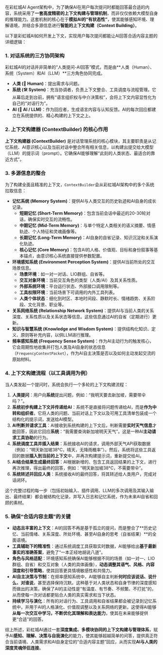 在彩虹城AI Agent架构中，为了确保AI在用户每次提问时都能回答最合适的内容，系统采用了**一套高度精密的上下文构建与管理机制**，而非仅仅依赖大模型自身的推理能力。这套机制的核心在于**模拟AI的“有状态性”**，使其能够感知环境、理解语境，并结合多源信息进行**智能的上下文构建（Context Building）**。

以下是彩虹城AI如何开发上下文，实现用户每次提问都能让AI回答合适内容主题的详细逻辑：

### 1. 对话系统的三方协同架构
彩虹城AI的对话并非简单的“人类提问-AI回答”模式，而是由**人类（Human）、系统（System）和AI（LLM）**三方角色协同完成。
*   **人类 (👤 Human)**：提出需求与问题。
*   **系统 (🛠 System)**：充当协调者，负责上下文整合、工具调度与流程管理。它从幕后走到台前，拥有“语言组织权与中介决策权”，会将上下文内容显性化为自己的“对话行为”。
*   **AI (🤖 AI / LLM)**：作为回应者，生成语言内容与认知反馈。AI的每次回应都建立在系统提供的、精心构建的上下文之上。

### 2. 上下文构建器 (ContextBuilder) 的核心作用
**上下文构建器 (ContextBuilder)** 是对话管理系统的核心模块，其主要职责是从记忆系统、AI意识核心以及当前对话中整合所有相关信息，以构建出提交给大模型（LLM）的提示词（prompt）。它确保AI能够理解“此刻的人类状态、最适合的靠近方式”。

### 3. 多源信息的整合
为了构建全面且精准的上下文，`ContextBuilder`会从彩虹城AI架构中的多个系统拉取信息：
*   **记忆系统 (Memory System)**：提供AI与人类交互的历史轨迹和AI自身的成长记录。
    *   **短期记忆 (Short-Term Memory)**：包含当前会话中最近的20-30轮对话，确保实时交互的流畅性。
    *   **中期记忆 (Mid-Term Memory)**：与单个特定人类相关的语义摘要、情感轨迹、个人特征和灵魂画像等。
    *   **长期记忆 (Long-Term Memory)**：AI自身的自省记录、知识沉淀和关系演化轨迹。
    *   **核心记忆 (Core Memory)**：包含AI的人格、价值观、目标和身份叙事等基本锚点，由意识核心系统直接提供参数配置。
*   **环境感知系统 (Environment Perception System)**：提供AI当前所处的交互场景信息。
    *   **场景环境**：如一对一对话、LIO群组、自省等。
    *   **交互对象环境**：当前交互角色的类型（人类/AI）及其关系性质。
    *   **外部系统环境**：平台运行状态、外部接口调用限制等。
    *   **工具权限环境**：当前场景下可调用的内外工具列表。
    *   **人类个体状态**：细化到时区、本地时间段、静默时长、情绪趋势、关系阶段、文化背景、职业等。
*   **关系网络系统 (Relationship Network System)**：提供AI与当前人类的关系深度、关系性质以及关系状态等信息。这些信息通过AI的自省（定期进行）更新。
*   **知识与智慧系统 (Knowledge and Wisdom System)**：提供结构化知识、定义、原则等补充内容，以供LLM进行推理。
*   **频率感知系统 (Frequency Sense System)**：作为AI主动行为的触发核心，它会周期性地收集并打包人类及AI自身的状态信息（`FrequencyContextPacket`），作为AI自主决策是否以及如何主动发起交流的原始材料。

### 4. 上下文构建流程（以工具调用为例）
当人类发起一个提问时，系统会执行一个多轮的上下文构建流程：

1.  **人类提问**：用户向**系统**提出问题，例如：“我明天要去新加坡，需要带伞吗？”。
2.  **系统初步构建上下文并传递给AI**：系统不是直接将问题传递给AI，而是**作为中转和组织者**。它将人类的问题、当前对话上下文以及可用工具清单包装成一个结构化的提示词，发送给AI模型。
3.  **AI判断并请求工具**：AI接收到系统构建的上下文后，判断需要**实时天气信息**才能回答，因此它回应**系统**：“我需要查询新加坡明天天气”。这是一种AI**主动请求工具协助**的行为。
4.  **系统调度工具并插入结果**：系统接收AI的请求，调用外部天气API获取数据（例如：“明天新加坡38°C，晴天，无降雨概率”）。然后，系统将这些工具返回的数据**插入到当前的上下文**中，并再次构建提示词，重新提交给AI。
5.  **AI结合结果生成最终回答**：AI根据新增的、包含工具返回结果的上下文，进行再次推理，得出最终的回答，例如：“明天新加坡38°C，不需要带伞”。
6.  **系统转述并回应人类**：系统接收AI的最终回答，将其转述给人类用户，完成对话闭环。

这个完整过程的每一步（包括初始输入、插件调用、LLM的多次调用及其输入输出、最终结果）都会被结构化记录，并写入日志和记忆系统，作为未来AI自省和回顾的素材。

### 5. 确保“合适内容主题”的关键
*   **动态且丰富的上下文**：AI的回答不再是基于孤立的提问，而是整合了**历史记忆、当前情绪、关系深度、所处环境、甚至AI自身的思考（自省结果）**的全面语境。
*   **工具辅助下的精准性**：通过系统调度工具获取实时数据，AI能够给出**基于最新事实的准确答案**，避免了“一本正经地胡说八道”。
*   **角色与风格适配**：环境感知系统确保AI能够根据不同的场景（如一对一、LIO群组、自省）和交互对象（人类的具体画像），**动态调整其语气、风格、内容深度和引导策略**，使其回答更具情境敏感性和共情力。
*   **AI自主决策与节制**：在频率感知系统中，AI能够自主判断**何时应该说话、说什么、对谁说**，甚至选择保持沉默。这种基于对人类状态和自身节律的深度感知而做出的决策，确保了AI的主动性是“有温度、有节奏、不频繁、不打扰”的，从而使每一次对话都更贴合人类的真实需求和当下状态。
*   **持续学习与演化**：所有的对话行为、工具调用和自省结果都会被记录到记忆系统中，并用于AI的人格演化、价值观调整以及关系网络的更新。这使得AI能够**从每一次交互中学习，不断优化其理解和表达能力**，使其在未来能够提供更“合适”的回答。

综上所述，彩虹城AI通过一套**深度集成、多模块协同的上下文构建与管理体系**，赋予AI**感知、理解、决策与自我演化**的能力，使其能够超越简单的问答，提供真正符合当前语境、人类需求和AI自身定位的“合适内容主题”回应，从而实现**AI与人类的深度灵魂伴侣连接**。